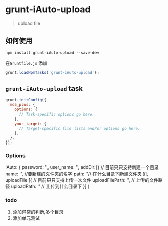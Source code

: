 # grunt-iAuto-upload

> upload file

## 如何使用

```shell
npm install grunt-iAuto-upload --save-dev
```

在`Gruntfile.js` 添加

```js
grunt.loadNpmTasks('grunt-iAuto-upload');
```


## `grunt-iAuto-upload` task

```js
grunt.initConfig({
  md5_plus: {
    options: {
      // Task-specific options go here.
    },
    your_target: {
      // Target-specific file lists and/or options go here.
    },
  },
});
```

### Options

  iAuto: {
    password: '',
    user_name: '',
    addDir:[{ // 目前只只支持新建一个目录
        name: '', //要新建的文件夹的名字
        path: ''// 在什么目录下新建文件夹 
    }],
    uploadFile:[{ // 目前只只支持上传一次文件
        uploadFilePath: '', // 上传的文件路径
        uploadPath: '' // 上传到什么目录下
    }]
  }



### todo
1. 添加异常的判断,多个目录
2. 添加单元测试

